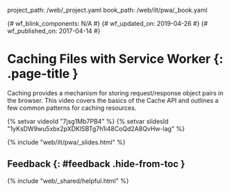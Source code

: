 project_path: /web/_project.yaml
book_path: /web/ilt/pwa/_book.yaml

{# wf_blink_components: N/A #}
{# wf_updated_on: 2019-04-26 #}
{# wf_published_on: 2017-04-14 #}

# Caching Files with Service Worker {: .page-title }

Caching provides a mechanism for storing request/response object pairs in the
browser. This video covers the basics of the Cache API and outlines a few common
patterns for caching resources.

{% setvar videoId "7jsg1Mb7PB4" %}
{% setvar slidesId "1yKsDW9wu5xbx2pXDKlSBTg7h1i48CoQd2A8QvHw-lag" %}

{% include "web/ilt/pwa/_slides.html" %}

## Feedback {: #feedback .hide-from-toc }

{% include "web/_shared/helpful.html" %}

